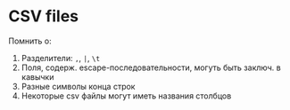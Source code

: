 # CSV files
Помнить о:
1. Разделители: `,`, `|`, `\t`
2. Поля, содерж. escape-последовательности, могуть быть заключ. в кавычки
3. Разные символы конца строк
4. Некоторые csv файлы могут иметь названия столбцов


